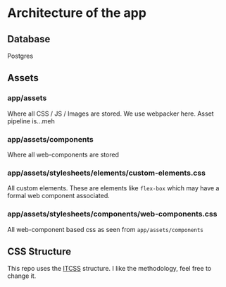 # Architecture of the app

## Database

Postgres

## Assets

### app/assets

Where all CSS / JS / Images are stored. We use webpacker here. Asset
pipeline is...meh

### app/assets/components

Where all web-components are stored

### app/assets/stylesheets/elements/custom-elements.css

All custom elements. These are elements like `flex-box` which may have
a formal web component associated.

### app/assets/stylesheets/components/web-components.css

All web-component based css as seen from `app/assets/components`

## CSS Structure

This repo uses the
[ITCSS](https://www.xfive.co/blog/itcss-scalable-maintainable-css-architecture/)
structure. I like the methodology, feel free to change it.
